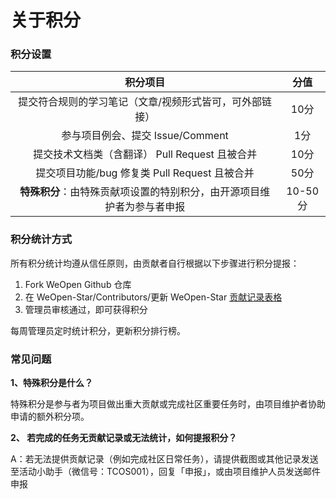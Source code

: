 # 关于积分
### 积分设置

|积分项目|分值|
|:-:|:-:|
|提交符合规则的学习笔记（文章/视频形式皆可，可外部链接）|10分|
|参与项目例会、提交 Issue/Comment |1分|
|提交技术文档类（含翻译） Pull Request 且被合并|10分|
|提交项目功能/bug 修复类 Pull Request 且被合并|50分|
|**特殊积分**：由特殊贡献项设置的特别积分，由开源项目维护者为参与者申报|10-50分|

### 积分统计方式
所有积分统计均遵从信任原则，由贡献者自行根据以下步骤进行积分提报：
1. Fork WeOpen Github 仓库
2. 在 WeOpen-Star/Contributors/更新  WeOpen-Star [贡献记录表格](https://docs.qq.com/sheet/DSnRrR2dYZ1F6Qkh5)
3. 管理员审核通过，即可获得积分

每周管理员定时统计积分，更新积分排行榜。

### 常见问题

**1、特殊积分是什么？** 

特殊积分是参与者为项目做出重大贡献或完成社区重要任务时，由项目维护者协助申请的额外积分项。

**2、 若完成的任务无贡献记录或无法统计，如何提报积分？**

A：若无法提供贡献记录（例如完成社区日常任务），请提供截图或其他记录发送至活动小助手（微信号：TCOS001），回复「申报」，或由项目维护人员发送邮件申报


